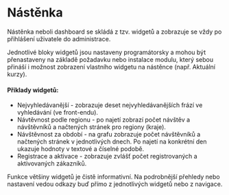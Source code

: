 # Nástěnka

Nástěnka neboli dashboard se skládá z tzv. widgetů a zobrazuje se vždy po přihlášení uživatele do administrace.

Jednotlivé bloky widgetů jsou nastaveny programátorsky a mohou být přenastaveny na základě požadavku nebo instalace modulu, který sebou přináší i možnost zobrazení vlastního widgetu na nástěnce (např. Aktuální kurzy).

#### Příklady widgetů:
+ Nejvyhledávanější - zobrazuje deset nejvyhledávanějších frází ve vyhledávání (ve front-endu).
+ Návtěvnost podle regionu - po najetí zobrazí počet návštěv a návštěvníků a načtených stránek pro regiony (kraje).
+ Návštěvnost za období - na grafu zobrazuje počet návštěvníků a načtených stránek v jednotlivých dnech. Po najetí na konkrétní den ukazuje hodnoty v textové a číselné podobě.
+ Registrace a aktivace - zobrazuje zvlášť počet registrovaných a aktivovaných zákazníků.

Funkce většiny widgetů je čistě informativní. Na podrobnější přehledy nebo nastavení vedou odkazy buď přímo z jednotlivých widgetů nebo z navigace.
